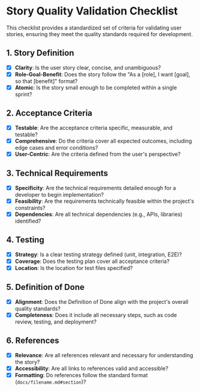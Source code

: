 # Story Quality Validation Checklist

This checklist provides a standardized set of criteria for validating user stories, ensuring they meet the quality standards required for development.

## 1. Story Definition
- [x] **Clarity**: Is the user story clear, concise, and unambiguous?
- [x] **Role-Goal-Benefit**: Does the story follow the "As a [role], I want [goal], so that [benefit]" format?
- [x] **Atomic**: Is the story small enough to be completed within a single sprint?

## 2. Acceptance Criteria
- [x] **Testable**: Are the acceptance criteria specific, measurable, and testable?
- [x] **Comprehensive**: Do the criteria cover all expected outcomes, including edge cases and error conditions?
- [x] **User-Centric**: Are the criteria defined from the user's perspective?

## 3. Technical Requirements
- [x] **Specificity**: Are the technical requirements detailed enough for a developer to begin implementation?
- [x] **Feasibility**: Are the requirements technically feasible within the project's constraints?
- [x] **Dependencies**: Are all technical dependencies (e.g., APIs, libraries) identified?

## 4. Testing
- [x] **Strategy**: Is a clear testing strategy defined (unit, integration, E2E)?
- [x] **Coverage**: Does the testing plan cover all acceptance criteria?
- [x] **Location**: Is the location for test files specified?

## 5. Definition of Done
- [x] **Alignment**: Does the Definition of Done align with the project's overall quality standards?
- [x] **Completeness**: Does it include all necessary steps, such as code review, testing, and deployment?

## 6. References
- [x] **Relevance**: Are all references relevant and necessary for understanding the story?
- [x] **Accessibility**: Are all links to references valid and accessible?
- [x] **Formatting**: Do references follow the standard format (`docs/filename.md#section`)?
